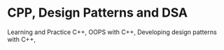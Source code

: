 # CPP, Design Patterns and DSA
Learning and Practice C++, OOPS with C++, Developing design patterns with C++, 
